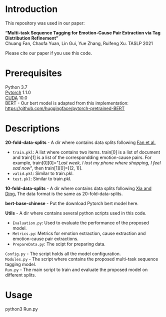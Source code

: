 # Introduction
This repository was used in our paper:  
  
**“Multi-task Sequence Tagging for Emotion-Cause Pair Extraction via Tag Distribution Refinement”**  
Chuang Fan, Chaofa Yuan, Lin Gui, Yue Zhang, Ruifeng Xu. TASLP 2021
  
Please cite our paper if you use this code.  
# Prerequisites
Python 3.7  
[Pytorch](https://pytorch.org/) 1.1.0  
[CUDA](https://developer.nvidia.com/cuda-10.0-download-archive) 10.0  
BERT - Our bert model is adapted from this implementation: https://github.com/huggingface/pytorch-pretrained-BERT  
# Descriptions
**20-fold-data-splits** - A dir where contains data splits following [Fan et al.](https://www.aclweb.org/anthology/2020.acl-main.342.pdf)
  * ```train.pkl```: A list where contains two items. train\[0\] is a list of document and train\[1\] is a list of the correspondding emotion-cause pairs. For example, train\[0\]\[0\]="*Last week, I lost my phone where shopping, I feel sad now*", then train\[1\]\[0\]=\[(2, 1)\].  
  * ```valid.pkl```: Similar to train.pkl.  
  * ```test.pkl```: Similar to train.pkl.
  
**10-fold-data-splits** - A dir where contains data splits following [Xia and Ding.](https://www.aclweb.org/anthology/2020.acl-main.342.pdf) The data format is the same as 20-fold-data-splits.
    
**bert-base-chinese** - Put the download Pytorch bert model here. 

**Utils** - A dir where contains several python scripts used in this code.  
* ```Evaluation.py```: Used to evaluate the performance of the proposed model.  
* ```Metrics.py```: Metrics for emotion extraction, cause extraction and emotion-cause pair extractions.  
* ```PrepareData.py```: The scipt for preparing data.  

```Config.py``` - The script holds all the model configuration.  
```Modules.py``` - The script where contains the proposed multi-task sequence tagging model.  
```Run.py``` - The main script to train and evaluate the proposed model on different splits.  
# Usage
python3 Run.py
